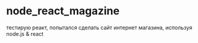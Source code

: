 # node_react_magazine

тестирую реакт, попытался сделать сайт интернет магазина, используя node.js & react
